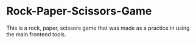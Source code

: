 # Rock-Paper-Scissors-Game
This is a rock, paper, scissors game that was made as a practice in using the main frontend tools.
